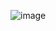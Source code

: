 ![image](https://user-images.githubusercontent.com/12021069/221376979-f42af7d1-dc26-4c6c-b24a-2797dcc3d46c.png)
